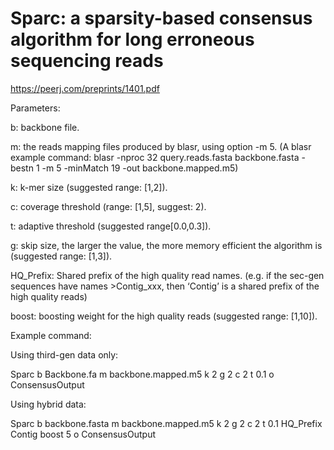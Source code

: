 # Sparc: a sparsity-based consensus algorithm for long erroneous sequencing reads

https://peerj.com/preprints/1401.pdf


Parameters:

b: backbone file.

m: the reads mapping files produced by blasr, using option -m 5. (A blasr example command: blasr -nproc 32 query.reads.fasta backbone.fasta -bestn 1 -m 5 -minMatch 19 -out backbone.mapped.m5)

k: k-mer size (suggested range: [1,2]).

c: coverage threshold (range: [1,5], suggest: 2).

t: adaptive threshold (suggested range[0.0,0.3]).

g: skip size, the larger the value, the more memory efficient the algorithm is (suggested range: [1,3]).

HQ_Prefix: Shared prefix of the high quality read names. (e.g. if the sec-gen sequences have names >Contig_xxx, then ‘Contig’ is a shared prefix of the high quality reads)

boost: boosting weight for the high quality reads (suggested range: [1,10]).

Example command: 

Using third-gen data only:

Sparc b Backbone.fa m backbone.mapped.m5 k 2 g 2 c 2 t 0.1 o ConsensusOutput

Using hybrid data:

Sparc b backbone.fasta m backbone.mapped.m5 k 2 g 2 c 2 t 0.1 HQ_Prefix Contig boost 5 o ConsensusOutput




